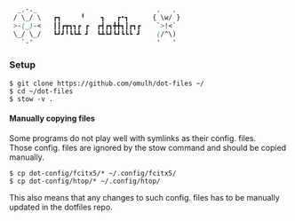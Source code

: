 ```css
  _,-._                              ,   ,
 / \_/ \   ┏┓     ╹    ┓   ┏•┓      { \w/ }
 >-(_)-<   ┃┃┏┳┓┓┏ ┏  ┏┫┏┓╋╋┓┃┏┓┏    `>!<`
 \_/ \_/   ┗┛┛╹┗┗┻ ┛  ┗┻┗┛┗┛┗┗┗ ┛    (/^\)
   `-'                               '   '
```

### Setup

`$ git clone https://github.com/omulh/dot-files ~/`  
`$ cd ~/dot-files`  
`$ stow -v .`  

#### Manually copying files

Some programs do not play well with symlinks as their config. files.  
Those config. files are ignored by the stow command and should be copied manually.  

`$ cp dot-config/fcitx5/* ~/.config/fcitx5/`  
`$ cp dot-config/htop/* ~/.config/htop/`  

This also means that any changes to such config. files has to be manually updated in the dotfiles repo.  
